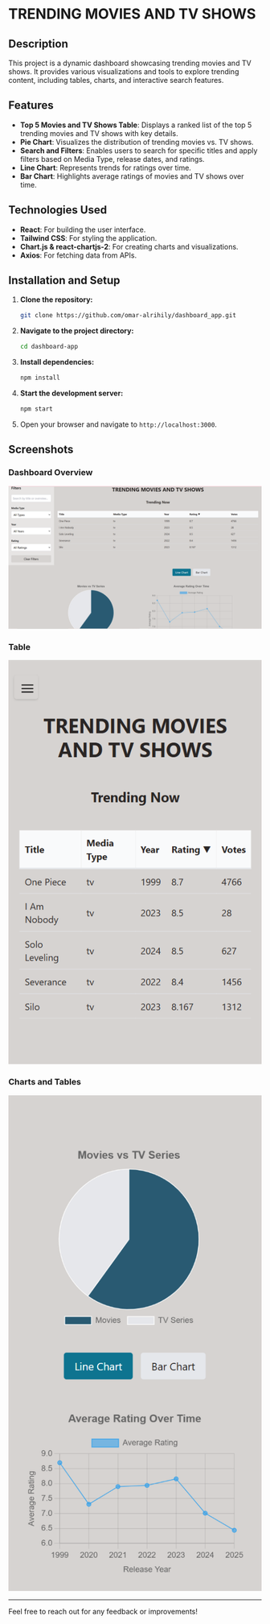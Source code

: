 # TRENDING MOVIES AND TV SHOWS

## Description
This project is a dynamic dashboard showcasing trending movies and TV shows. It provides various visualizations and tools to explore trending content, including tables, charts, and interactive search features.

## Features
- **Top 5 Movies and TV Shows Table**: Displays a ranked list of the top 5 trending movies and TV shows with key details.
- **Pie Chart**: Visualizes the distribution of trending movies vs. TV shows.
- **Search and Filters**: Enables users to search for specific titles and apply filters based on Media Type, release dates, and ratings.
- **Line Chart**: Represents trends for ratings over time.
- **Bar Chart**: Highlights average ratings of movies and TV shows over time.

## Technologies Used
- **React**: For building the user interface.
- **Tailwind CSS**: For styling the application.
- **Chart.js & react-chartjs-2**: For creating charts and visualizations.
- **Axios**: For fetching data from APIs.


## Installation and Setup

1. **Clone the repository:**
   ```bash
   git clone https://github.com/omar-alrihily/dashboard_app.git
   ```

2. **Navigate to the project directory:**
   ```bash
   cd dashboard-app
   ```

3. **Install dependencies:**
   ```bash
   npm install
   ```

4. **Start the development server:**
   ```bash
   npm start
   ```

5. Open your browser and navigate to `http://localhost:3000`.

## Screenshots

### Dashboard Overview  
![Dashboard Overview](./Screenshots/ui-screenshot-1.png)

### Table
![Table](./Screenshots/ui-screenshot-2.png)

### Charts and Tables
![Charts and Tables](./Screenshots/ui-screenshot-3.png)







---
Feel free to reach out for any feedback or improvements!
